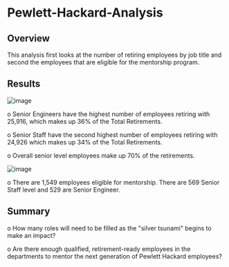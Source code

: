 # Pewlett-Hackard-Analysis

## Overview
This analysis first looks at the number of retiring employees by job title and second the employees that are eligible for the mentorship program.

## Results

![image](https://user-images.githubusercontent.com/96347024/154580182-b396dfa4-7f35-4f15-9d57-e9b3fe960324.png)

o Senior Engineers have the highest number of employees retiring with 25,916, which makes up 36% of the Total Retirements.

o Senior Staff have the second highest number of employees retiring with 24,926 which makes up 34% of the Total Retirements.

o Overall senior level employees make up 70% of the retirements.

![image](https://user-images.githubusercontent.com/96347024/154580471-ced0faae-484a-452f-ab30-a82067c866ab.png)


o There are 1,549 employees eligible for mentorship.  There are 569 Senior Staff level and 529 are Senior Engineer.


## Summary
o	How many roles will need to be filled as the "silver tsunami" begins to make an impact?


o	Are there enough qualified, retirement-ready employees in the departments to mentor the next generation of Pewlett Hackard employees?


